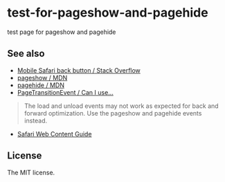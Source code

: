 # test-for-pageshow-and-pagehide

test page for pageshow and pagehide

## See also

- [Mobile Safari back button / Stack Overflow](http://stackoverflow.com/questions/11979156/mobile-safari-back-button)
- [pageshow / MDN](https://developer.mozilla.org/en/docs/Web/Events/pageshow)
- [pagehide / MDN](https://developer.mozilla.org/en-US/docs/Web/Events/pagehide)
- [PageTransitionEvent / Can I use...](http://caniuse.com/#feat=page-transition-events)

> The load and unload events may not work as expected for back and forward optimization. Use the pageshow and pagehide events instead.

- [Safari Web Content Guide](https://developer.apple.com/library/ios/documentation/AppleApplications/Reference/SafariWebContent/HandlingEvents/HandlingEvents.html)

## License

The MIT license.
